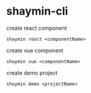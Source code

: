 # shaymin-cli

create react component

```
shaymin react <componentName>
```

create vue component

```
shaymin vue <componentName>
```

create demo project

```
shaymin demo <projectName>
```

